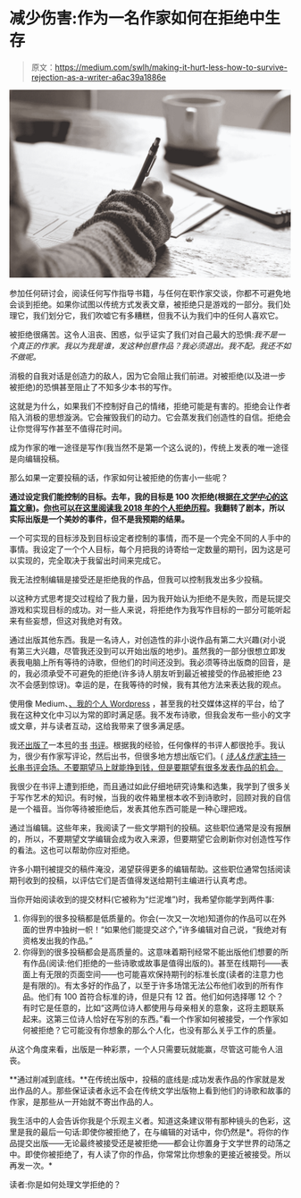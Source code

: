 # 减少伤害:作为一名作家如何在拒绝中生存

> 原文：<https://medium.com/swlh/making-it-hurt-less-how-to-survive-rejection-as-a-writer-a6ac39a1886e>

![](img/df894f5c82d922cbf67507057675a4c6.png)

参加任何研讨会，阅读任何写作指导书籍，与任何在职作家交谈，你都不可避免地会谈到拒绝。如果你试图以传统方式发表文章，被拒绝只是游戏的一部分。我们处理它，我们划分它，我们吹嘘它有多糟糕，但我不认为我们中的任何人喜欢它。

被拒绝很痛苦。这令人沮丧、困惑，似乎证实了我们对自己最大的恐惧:*我不是一个真正的作家。我以为我是谁，发这种创意作品？我必须退出。我不配。我还不如不做呢。*

消极的自我对话是创造力的敌人，因为它会阻止我们前进。对被拒绝(以及进一步被拒绝)的恐惧甚至阻止了不知多少本书的写作。

这就是为什么，如果我们不控制好自己的情绪，拒绝可能是有害的。拒绝会让作者陷入消极的思想漩涡。它会摧毁我们的动力。它会蒸发我们创造性的自信。拒绝会让你觉得写作甚至不值得花时间。

成为作家的唯一途径是写作(我当然不是第一个这么说的)，传统上发表的唯一途径是向编辑投稿。

那么如果一定要投稿的话，作家如何让被拒绝的伤害小一些呢？

**通过设定我们能控制的目标。去年，我的目标是 100 次拒绝(根据[在*文学中心*的这篇文章](https://lithub.com/why-you-should-aim-for-100-rejections-a-year/))。[你也可以在这里阅读我 2018 年的个人拒绝历程](/@freesiamckee/rejection-city-here-i-come-trying-to-accrue-100-rejections-in-2018-90e2d8f3b334)。我翻转了剧本，所以实际出版是一个美妙的事件，但不是我预期的结果。**

一个可实现的目标涉及到目标设定者控制的事情，而不是一个完全不同的人手中的事情。我设定了一个个人目标，每个月把我的诗寄给一定数量的期刊，因为这是可以实现的，完全取决于我留出时间来完成它。

我无法控制编辑是接受还是拒绝我的作品，但我可以控制我发出多少投稿。

以这种方式思考提交过程给了我力量，因为我开始认为拒绝不是失败，而是玩提交游戏和实现目标的成功。对一些人来说，将拒绝作为我写作目标的一部分可能听起来有些妄想，但这对我绝对有效。

通过出版其他东西。我是一名诗人，对创造性的非小说作品有第二大兴趣(对小说有第三大兴趣，尽管我还没到可以开始出版的地步)。虽然我的一部分很想立即发表我电脑上所有等待的诗歌，但他们的时间还没到。我必须等待出版商的回音，是的，我必须承受不可避免的拒绝(许多诗人朋友听到最近被接受的作品被拒绝 23 次不会感到惊讶)。幸运的是，在我等待的时候，我有其他方法来表达我的观点。

使用像 Medium、[、我的个人 Wordpress](https://freesiamckee.com/blog/) ，甚至我的社交媒体这样的平台，给了我在这种文化中习以为常的即时满足感。我不发布诗歌，但我会发布一些小的文字或文章，并与读者互动，这给我带来了很多满足感。

我还[出版了](https://thedrunkenodyssey.com/2018/08/28/buzzed-books-67-essential-essays-culture-politics-and-the-art-of-poetry/)一本[号](https://thedrunkenodyssey.com/2018/09/04/buzzed-books-68-selected-poems-1950-2012/)的[书](https://gulfstreamlitmag.com/a-review-of-self-portrait-as-hildegard-of-bingen/) [书评](https://www.southfloridapoetryjournal.com/reviews.html)。根据我的经验，任何像样的书评人都很抢手。我认为，很少有作家写评论，然后出书，但很多地方想出版它们。( [*诗人&作家*主持一长串书评会场。不要期望马上就能挣到钱，但是要期望有很多发表作品的机会。](https://www.pw.org/book_review_outlets)

我很少在书评上遭到拒绝，而且通过如此仔细地研究诗集和选集，我学到了很多关于写作艺术的知识。有时候，当我的收件箱里根本收不到诗歌时，回顾对我的自信是一个福音。当你等待被拒绝后，发表其他东西可能是一种心理把戏。

通过当编辑。这些年来，我阅读了一些文学期刊的投稿。这些职位通常是没有报酬的，所以，不要期望文学编辑会成为收入来源，但要期望它会刷新你对创造性写作的看法。这也可以帮助你应对拒绝。

许多小期刊被提交的稿件淹没，渴望获得更多的编辑帮助。这些职位通常包括阅读期刊收到的投稿，以评估它们是否值得发送给期刊主编进行认真考虑。

当你开始阅读收到的提交材料(它被称为“烂泥堆”)时，我希望你能学到两件事:

1.  你得到的很多投稿都是低质量的。你会(一次又一次地)知道你的作品可以在外面的世界中独树一帜！“如果他们能提交*这个*，”许多编辑对自己说，“我绝对有资格发出我的作品。”
2.  你得到的很多投稿都会是高质量的。这意味着期刊经常不能出版他们想要的所有作品(阅读:他们拒绝的一些诗歌或故事是值得出版的)。甚至在线期刊——表面上有无限的页面空间——也可能喜欢保持期刊的标准长度(读者的注意力也是有限的)。有太多好的作品了，以至于许多场馆无法公布他们收到的所有作品。他们有 100 首符合标准的诗，但是只有 12 首。他们如何选择哪 12 个？有时它是任意的，比如“这两位诗人都使用与母亲相关的意象，这将主题联系起来。这第三位诗人恰好在写别的东西。”看一个作家如何被接受，一个作家如何被拒绝？它可能没有你想象的那么个人化，也没有那么关乎工作的质量。

从这个角度来看，出版是一种彩票，一个人只需要玩就能赢，尽管这可能令人沮丧。

**通过削减到底线。**在传统出版中，投稿的底线是:成功发表作品的作家就是发出作品的人。那些保证读者永远不会在传统文学出版物上看到他们的诗歌和故事的作家，是那些从一开始就不寄出作品的人。

我生活中的人会告诉你我是个乐观主义者。知道这条建议带有那种镜头的色彩，这里是我的最后一句话:即使你被拒绝了，在与编辑的对话中，你仍然是*。将你的作品提交出版——无论最终被接受还是被拒绝——都会让你置身于文学世界的动荡之中。即使你被拒绝了，有人读了你的作品，你常常比你想象的更接近被接受。所以再发一次。*

读者:你是如何处理文学拒绝的？